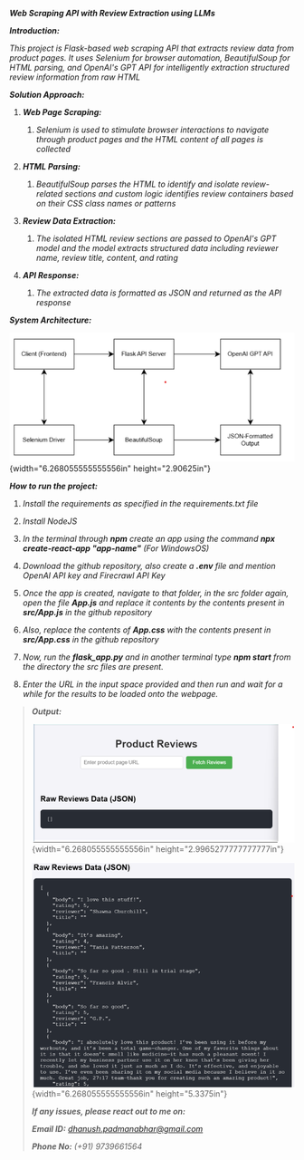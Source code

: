 ***Web Scraping API with Review Extraction using LLMs***

***Introduction:***

*This project is Flask-based web scraping API that extracts review data
from product pages. It uses Selenium for browser automation,
BeautifulSoup for HTML parsing, and OpenAI's GPT API for intelligently
extraction structured review information from raw HTML*

***Solution Approach:***

1.  ***Web Page Scraping:***

    1.  *Selenium is used to stimulate browser interactions to navigate
        through product pages and the HTML content of all pages is
        collected*

2.  ***HTML Parsing:***

    1.  *BeautifulSoup parses the HTML to identify and isolate
        review-related sections and custom logic identifies review
        containers based on their CSS class names or patterns*

3.  ***Review Data Extraction:***

    1.  *The isolated HTML review sections are passed to OpenAI's GPT
        model and the model extracts structured data including reviewer
        name, review title, content, and rating*

4.  ***API Response:***

    1.  *The extracted data is formatted as JSON and returned as the API
        response*

***System Architecture:***

![](media/image1.png){width="6.268055555555556in" height="2.90625in"}

***How to run the project:***

1.  *Install the requirements as specified in the requirements.txt file*

2.  *Install NodeJS*

3.  *In the terminal through **npm** create an app using the command
    **npx create-react-app "app-name"** (For WindowsOS)*

4.  *Download the github repository, also create a **.env** file and
    mention OpenAI API key and Firecrawl API Key*

5.  *Once the app is created, navigate to that folder, in the src folder
    again, open the file **App.js** and replace it contents by the
    contents present in **src/App.js** in the github repository*

6.  *Also, replace the contents of **App.css** with the contents present
    in **src/App.css** in the github repository*

7.  *Now, run the **flask_app.py** and in another terminal type **npm
    start** from the directory the src files are present.*

8.  *Enter the URL in the input space provided and then run and wait for
    a while for the results to be loaded onto the webpage.*

> ***Output:***
>
> ![](media/image2.png){width="6.268055555555556in"
> height="2.9965277777777777in"}
>
> ![](media/image3.png){width="6.268055555555556in" height="5.3375in"}
>
> ***If any issues, please react out to me on:***
>
> ***Email ID:** <dhanush.padmanabhar@gmail.com>*
>
> ***Phone No:*** *(+91) 9739661564*
